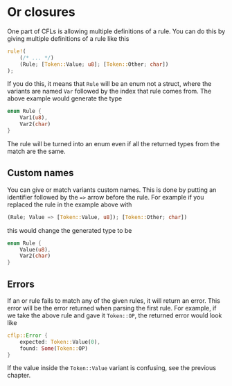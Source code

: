 # Or closures

One part of CFLs is allowing multiple definitions of a rule. You can do this by giving multiple definitions of a rule like this
```rust
rule!(
    (/* ... */)
    (Rule; [Token::Value; u8]; [Token::Other; char])
);
```

If you do this, it means that `Rule` will be an enum not a struct, where the variants are named `Var` followed by the index that rule comes from. The above example would generate the type
```rust
enum Rule {
    Var1(u8),
    Var2(char)
}
```

The rule will be turned into an enum even if all the returned types from the match are the same.

## Custom names

You can give or match variants custom names. This is done by putting an identifier followed by the `=>` arrow before the rule. For example if you replaced the rule in the example above with 
```rust
(Rule; Value => [Token::Value, u8]); [Token::Other; char])
```
this would change the generated type to be
```rust
enum Rule {
    Value(u8),
    Var2(char)
}
```

## Errors

If an or rule fails to match any of the given rules, it will return an error. This error will be the error returned when parsing the first rule. For example, if we take the above rule and gave it `Token::OP`, the returned error would look like
```rust
cflp::Error {
    expected: Token::Value(0),
    found: Some(Token::OP)
}
```

If the value inside the `Token::Value` variant is confusing, see the previous chapter.
